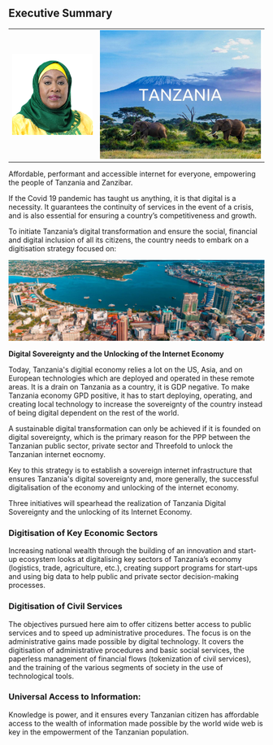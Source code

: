 ## Executive Summary

<style>
td, th {
   border: none!important;
}
</style>

|   |   |
|---|---|
| ![](img/mama_samia_big.png)    |  ![](img/tnz.png)   |



Affordable, performant and accessible internet for everyone, empowering the people of Tanzania and Zanzibar.

If the Covid 19 pandemic has taught us anything, it is that digital is a necessity. It guarantees the continuity of services in the event of a crisis, and is also essential for ensuring a country’s competitiveness and growth.

To initiate Tanzania’s digital transformation and ensure the social, financial and digital inclusion of all its citizens, the country needs to embark on a digitisation strategy focused on:

![](img/tnz_city.png)  

**Digital Sovereignty and the Unlocking of the Internet Economy**

Today, Tanzania's digitial economy relies a lot on the US, Asia, and on European technologies which are deployed and operated in these remote areas. It is a drain on Tanzania as a country, it is GDP negative.  To make Tanzania economy GPD positive, it has to start deploying, operating, and creating local technology to increase the sovereignty of the country instead of being digital dependent on the rest of the world.

A sustainable digital transformation can only be achieved if it is founded on digital sovereignty, which is the primary reason for the PPP between the Tanzanian public sector, private sector and Threefold to unlock the Tanzanian internet eocnomy.

Key to this strategy is to establish a sovereign internet infrastructure that ensures Tanzania's digital sovereignty and, more generally, the successful digitalisation of the economy and unlocking of the internet economy.

Three initiatives will spearhead the realization of Tanzania Digital Sovereignty and the unlocking of its Internet Economy. 

### Digitisation of Key Economic Sectors

Increasing national wealth through the building of an innovation and start-up ecosystem looks at digitalising key sectors of Tanzania’s economy (logistics, trade, agriculture, etc.), creating support programs for start-ups and using big data to help public and private sector decision-making processes.

### Digitisation of Civil Services

The objectives pursued here aim to offer citizens better access to public services and to speed up administrative procedures. The focus is on the administrative gains made possible by digital technology. It covers the digitisation of administrative procedures and basic social services, the paperless management of financial flows (tokenization of civil services), and the training of the various segments of society in the use of technological tools. 

### Universal Access to Information: 

Knowledge is power, and it ensures every Tanzanian citizen has affordable access to the wealth of information made possible by the world wide web is key in the empowerment of the Tanzanian population. 

